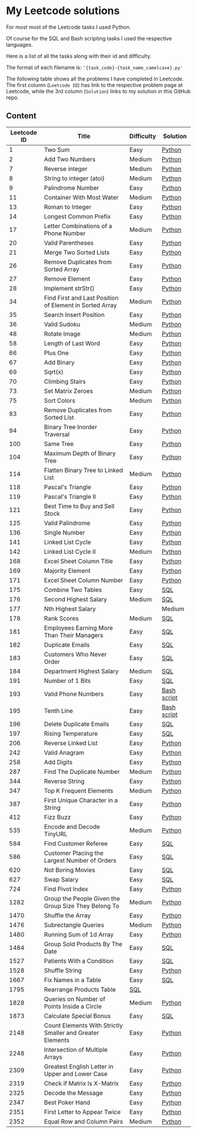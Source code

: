 # My Leetcode solutions

For most most of the Leetcode tasks I used Python.

Of course for the SQL and Bash scripting tasks I used the respective languages.

Here is a list of all the tasks along with their id and difficulty.

The format of each filename is: `'{task_code}-{task_name_camelcase}.py'`

The following table shows all the problems I have completed in Leetcode.
The first column (`Leetcode ID`) has link to the respective problem page at Leetcode, while the 3rd column (`Solution`) links to my solution in this GitHub repo.

## Content

| Leetcode ID | Title                                 | Difficulty | Solution |
| ----------- | ------------------------------------  |----------- |----------|
| 1  | Two Sum                               | Easy   | [Python](./code/1-TwoSum.py)
| 2  | Add Two Numbers                       | Medium | [Python](./code/2-AddTwoNumbers.py)
| 7  | Reverse integer                       | Medium | [Python](./code/7-ReverseInteger.py)
| 8  | String to integer (atoi)              | Medium | [Python](./code/8-StringToInteger(atoi).py)
| 9  | Palindrome Number                     | Easy   | [Python](./code/9-PalindromeNumber.py)
| 11 | Container With Most Water             | Medium | [Python](./code/11-ContainerWithMostWater.py)
| 13 | Roman to Integer                      | Easy   | [Python](./code/13-RomanToInteger.py)
| 14 | Longest Common Prefix                 | Easy   | [Python](./code/14-LongestCommonPrefix.py)
| 17 | Letter Combinations of a Phone Number | Medium | [Python](./code/17-LetterCombinationsOfAPhoneNumber.py) 
| 20 | Valid Parentheses                     | Easy   | [Python](./code/20-ValidParentheses.py)
| 21 | Merge Two Sorted Lists                | Easy   | [Python](./code/21-MergeTwoSortedLists.py)
| 26 | Remove Duplicates from Sorted Array   | Easy   | [Python](./code/26-RemoveDuplicatesFromSortedArray.py)
| 27 | Remove Element                        | Easy   | [Python](./code/27-RemoveElement.py)
| 28 | Implement strStr()                    | Easy   | [Python](./code/28-strStr().py)
| 34 | Find First and Last Position of Element in Sorted Array| Medium| [Python](./code/34-FindFirstAndLastPositionOfElementInSortedArray.py)
| 35 | Search Insert Position| Easy | [Python](./code/35-SearchInsertPosition.py)
| 36 | Valid Sudoku | Medium | [Python](./code/36-ValidSudoku.py)
| 48 | Rotate Image | Medium | [Python](./code/48-RotateImage.py)
| 58 | Length of Last Word | Easy | [Python](./code/58-LengthOfLastWord.py)
| 66 | Plus One  | Easy | [Python](./code/66-PlusOne.py)
| 67 | Add Binary| Easy | [Python](./code/67-AddBinary.py)
| 69 | Sqrt(x)   | Easy | [Python](./code/69-Sqrt(x).py)
| 70 | Climbing Stairs | Easy | [Python](./code/70-ClimbingStairs.py)
| 73 | Set Matrix Zeroes| Medium | [Python](./code/73-SetMatrixZeroes.py)
| 75 | Sort Colors | Medium | [Python](./code/75-SortColors.py)
| 83 | Remove Duplicates from Sorted List | Easy | [Python](./code/83-RemoveDuplicatesFromSortedList.py)
| 94 | Binary Tree Inorder Traversal | Easy | [Python](./code/94-BinaryTreeInorderTraversal.py) 
| 100| Same Tree | Easy | [Python](./code/100-SameTree.py)
| 104| Maximum Depth of Binary Tree| Easy | [Python](./code/104-MaxDepthOfBinaryTree.py)
| 114| Flatten Binary Tree to Linked List | Medium | [Python](./code/114-FlattenBinaryTreeToLinkedList.py)
| 118| Pascal's Triangle | Easy | [Python](./code/118-PascalTriangle.py)
| 119| Pascal's Triangle II | Easy | [Python](./code/119-PascalTriangleII.py)
| 121| Best Time to Buy and Sell Stock | Easy| [Python](./code/121-BestTimeToBuyAndSellStock.py)
| 125| Valid Palindrome | Easy | [Python](./code/125-ValidPalindrome.py)
| 136| Single Number | Easy | [Python](./code/136-SingleNumber.py)
| 141| Linked List Cycle | Easy | [Python](./code/141-LinkedListCycle.py)
| 142| Linked List Cycle II | Medium | [Python](./code/142-LinkedListCycleII.py)
| 168| Excel Sheet Column Title | Easy | [Python](./code/168-ExcelSheetColumnTitle.py)
| 169| Majority Element | Easy | [Python](./code/169-MajorityElement.py)
| 171| Excel Sheet Column Number | Easy | [Python](./code/171-ExcelSheetColumnNumber.py)
| 175| Combine Two Tables | Easy | [SQL](./code/175-CombineTwoTables.sql)
| 176| Second Highest Salary | Medium | [SQL](./code/176-SecondHighestSalary.sql)
| 177| Nth Highest Salary | | Medium | [SQL](./code/177-NthHighestSalary.sql)
| 178| Rank Scores | Medium | [SQL](./code/178-RankScores.sql)
| 181| Employees Earning More Than Their Managers | Easy | [SQL](./code/181-EmployeesEarningMoreThanTheirManagers.sql)
| 182| Duplicate Emails | Easy | [SQL](./code/182-DuplicateEmails.sql)
| 183| Customers Who Never Order | Easy | [SQL](./code/183-CustomersWhoNeverOrder.sql)
| 184| Department Highest Salary | Medium | [SQL](./code/184-DepartmentHighestSalary.sql)
| 191| Number of 1 Bits | Easy | [SQL](./code/191-NumberOfOneBits.py)
| 193| Valid Phone Numbers | Easy | [Bash script](./code/193-ValidPhoneNumbers.sh)
| 195| Tenth Line | Easy | [Bash script](./code/195-TenthLine.sh)
| 196| Delete Duplicate Emails | Easy |  [SQL](./code/196-DeleteDuplicateEmails.sql)
| 197| Rising Temperature | Easy | [SQL](./code/197-RisingTemperature.sql)
| 206| Reverse Linked List| Easy | [Python](./code/206-ReverseLinkedList.py)
| 242| Valid Anagram | Easy | [Python](./code/242-ValidAnagram.py) 
| 258| Add Digits | Easy | [Python](./code/258-AddDigits.py)
| 287| Find The Duplicate Number | Medium | [Python](./code/287-FindDuplicateNumber.py)
| 344| Reverse String | Easy | [Python](./code/344-ReverseString.py)
| 347| Top K Frequent Elements | Medium | [Python](./code/347-TopKFrequentElements.py)
| 387| First Unique Character in a String | Easy | [Python](./code/387-FirstUniqueCharacterInAString.py)
| 412| Fizz Buzz | Easy | [Python](./code/412-FizzBuzz.py)
| 535| Encode and Decode TinyURL | Medium | [Python](./code/535-EncodeAndDecodeTinyURL.py)
| 584| Find Customer Referee | Easy | [SQL](./code/584-FindCustomerReferee.sql)
| 586| Customer Placing the Largest Number of Orders | Easy | [SQL](./code/586-CustomerPlacingTheLargestNumberOfOrders.sql)
| 620| Not Boring Movies | Easy | [SQL](./code/620-NotBoringMovies.sql)
| 627| Swap Salary | Easy | [SQL](./code/627-SwapSalary.sql)
| 724| Find Pivot Index | Easy | [Python](./code/724-FindPivotIndex.py)
| 1282| Group the People Given the Group Size They Belong To | Medium | [Python](./code/1282-GroupThePeopleGivenTheGroupSizeTheyBelongTo.py)
| 1470| Shuffle the Array| Easy | [Python](./code/1470-ShuffleTheArray.py)
| 1476| Subrectangle Queries | Medium | [Python](./code/1476-SubrectangleQueries.py)
| 1480| Running Sum of 1d Array | Easy | [Python](./code/1480-RunningSumOf1DArray.py)
| 1484| Group Sold Products By The Date | Easy | [SQL](./code/1484-GroupSoldProductsByTheDate.sql)
| 1527| Patients With a Condition | Easy | [SQL](./code/1527-PatientsWithACondition.sql)
| 1528| Shuffle String | Easy | [Python](./code/1528-ShuffleString.py)
| 1667| Fix Names in a Table | Easy | [SQL](./code/1667-FixNamesInATable.sql)
| 1795| Rearrange Products Table | [SQL](./code/1795-RearrangeProductsTable.sql)
| 1828| Queries on Number of Points Inside a Circle | Medium | [Python](./code/1828-QueriesOnNumberOfPointsInsideACircle.py)
| 1873| Calculate Special Bonus | Easy | [SQL](./code/1873-CalculateSpecialBonus.sql)
| 2148| Count Elements With Strictly Smaller and Greater Elements | Easy | [Python](./code/2148-CountElementsWithSmallerAndGreater.py)
| 2248| Intersection of Multiple Arrays | Easy | [Python](./code/2248-IntersectionOfMultipleArrays.py)
| 2309| Greatest English Letter in Upper and Lower Case | Easy | [Python](./code/2309-GreatesEnglishLetterInUpperAndLowerCase.py)
| 2319| Check if Matrix Is X-Matrix | Easy | [Python](./code/2319-CheckIfMatrixIsX-Matrix.py)
| 2325| Decode the Message | Easy | [Python](./code/2325-DecodeTheMessage.py)
| 2347| Best Poker Hand | Easy | [Python](./code/2347-BestPokerHand.py)
| 2351| First Letter to Appear Twice | Easy | [Python](./code/2351-FirstLetterToAppearTwice.py)
| 2352| Equal Row and Column Pairs | Medium | [Python](./code/2352-EqualRowAndColumnPairs.py)